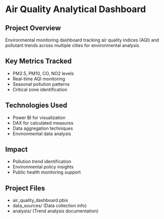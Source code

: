 # Air Quality Analytical Dashboard

## Project Overview
Environmental monitoring dashboard tracking air quality indices (AQI) and pollutant trends across multiple cities for environmental analysis.

## Key Metrics Tracked
- PM2.5, PM10, CO, NO2 levels
- Real-time AQI monitoring
- Seasonal pollution patterns
- Critical zone identification

## Technologies Used
- Power BI for visualization
- DAX for calculated measures
- Data aggregation techniques
- Environmental data analysis

## Impact
- Pollution trend identification
- Environmental policy insights
- Public health monitoring support

## Project Files
- air_quality_dashboard.pbix
- data_sources/ (Data collection info)
- analysis/ (Trend analysis documentation)
